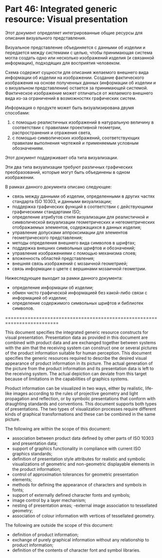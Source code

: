 # Part 46: Integrated generic resource: Visual presentation

Этот документ определяет интегрированные общие ресурсы для описания визуального представления.

Визуальное представление объединяется с данными об изделии и передается между системами с целью, чтобы принимающая система могла создать одно или несколько изображений изделия (и связанной информации), подходящих для восприятия человеком. 

Схема содержит сущности для описания желаемого внешнего вида информации об изделии на изображении. Создание фактического изображения на основе полученных данных (информации об изделии и о визуальном представлении) остается за принимающей системой.  Фактическое изображение может отличаться от желаемого внешнего вида из-за ограничений в возможностях графических систем. 

Информация о продукте может быть визуализирована двумя способами: 

1) с помощью реалистичных изображений в натуральную величину в соответствии с правилами проективной геометрии, распространения и отражения света, 
2) с помощью символических изображений, соответствующих правилам выполнения чертежей и применяемым условным обозначениям. 

Этот документ поддерживает оба типа визуализации. 

Эти два типа визуализации требуют различных графических преобразований, которые могут быть объединены в одном изображении. 

В рамках данного документа описано следующее:
- связь между данными об изделии, определенными в других частях стандарта ISO 10303, и данными визуализации; 
- поддержка графических функций в соответствии с действующими графическими стандартами ISO;
- определение атрибутов стиля визуализации для реалистичной и символической визуализации геометрических и негеометрических отображаемых элементов, содержащихся в данных изделия; 
- управление допусками аппроксимации для элементов геометрического представления; 
- методы определения внешнего вида символов в шрифтах; 
- поддержка внешних символьных шрифтов и обозначений; 
- управление изображениями с помощью механизма слоев; 
- вложенность областей представления; 
- внешняя связь изображений с мозаичной геометрией; 
- связь информации о цвете с вершинами мозаичной геометрии. 

Нижеследующее выходит за рамки данного документа: 
- определение информации об изделии; 
- обмен чисто графической информацией без какой-либо связи с информацией об изделии; 
- определение содержимого символьных шрифтов и библиотек символов.

=========================================================================

This document specifies the integrated generic resource constructs for visual presentation. Presentation data as provided in this document are combined with product data and are exchanged together between systems with the aim that the receiving system can construct one or several pictures of the product information suitable for human perception.
This document specifies the generic resources required to describe the desired visual appearance of product information in its picture. The actual generation of the picture from the product information and its presentation data is left to the receiving system. The actual depiction can deviate from this target because of limitations in the capabilities of graphics systems.

Product information can be visualized in two ways, either by realistic, life-like images according to the rules of projective geometry and light propagation and reflection, or by symbolic presentations that conform with draughting standards and conventions. This document supports both types of presentations. The two types of visualization processes require different kinds of graphical transformations and these can be combined in the same picture.

The following are within the scope of this document:
- association between product data defined by other parts of ISO 10303 and presentation data;
- support of graphics functionality in compliance with current ISO graphics standards;
- definition of presentation style attributes for realistic and symbolic visualizations of geometric and non-geometric displayable elements in the product information;
- control of approximation tolerances for geometric presentation elements;
- methods for defining the appearance of characters and symbols in fonts;
- support of externally defined character fonts and symbols;
- image control by a layer mechanism;
- nesting of presentation areas;
 -external image association to tessellated geometry;
- association of colour information with vertices of tessellated geometry.

The following are outside the scope of this document:

- definition of product information;
- exchange of purely graphical information without any relationship to product information;
- definition of the contents of character font and symbol libraries.